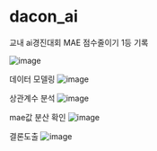 # dacon_ai

교내 ai경진대회 MAE 점수줄이기 1등 기록 

![image](https://github.com/Controllls/dacon_ai/assets/53941701/0c0c51a9-ef92-4f0f-a400-035ba39ce47d)

데이터 모델링
![image](https://github.com/Controllls/dacon_ai/assets/53941701/e70b6bee-486a-46bb-9446-ba59ca36ebea)


상관계수 분석
![image](https://github.com/Controllls/dacon_ai/assets/53941701/72c53548-8428-452e-aeeb-186d4117203f)

mae값 분산 확인
![image](https://github.com/Controllls/dacon_ai/assets/53941701/07be36fa-5ec2-4bf9-b1c6-b32a25666366)

결론도출
![image](https://github.com/Controllls/dacon_ai/assets/53941701/a94cfb90-bb74-41ed-a3de-632f1f0b4ec5)
